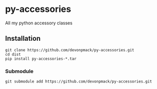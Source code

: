 # py-accessories
All my python accessory classes

## Installation

```console
git clone https://github.com/devonpmack/py-accessories.git
cd dist
pip install py-accessories-*.tar
```

### Submodule
```console
git submodule add https://github.com/devonpmack/py-accessories.git
```
